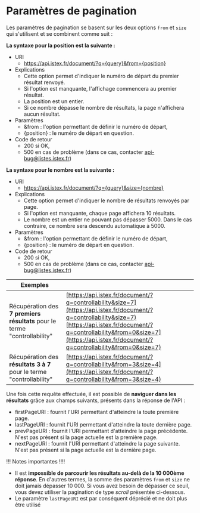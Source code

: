 # Paramètres de pagination

Les paramètres de pagination se basent sur les deux options `from` et `size` qui s'utilisent et se combinent comme suit :

**La syntaxe  pour la position est la suivante :**	

- URI
    - https://api.istex.fr/document/?q={query}&from={position}
- Explications	
    - Cette option permet d'indiquer le numéro de départ du premier résultat renvoyé.
    - Si l'option est manquante, l'affichage commencera au premier résultat.
    - La position est un entier.
    - Si ce nombre dépasse le nombre de résultats, la page n'affichera aucun résultat.
- Paramètres
    - &from : l'option permettant de définir le numéro de départ,
    - {position} : le numéro de départ en question.
- Code de retour
    - 200 si OK, 
    - 500 en cas de problème (dans ce cas, contacter [api-bug@listes.istex.fr](mailto:api-bug@listes.istex.fr))


**La syntaxe pour le nombre est la suivante :**	

- URI
    - https://api.istex.fr/document/?q={query}&size={nombre}
- Explications
  - Cette option permet d'indiquer le nombre de résultats renvoyés par page.
  - Si l'option est manquante, chaque page affichera 10 résultats.
  - Le nombre est un entier ne pouvant pas dépasser 5000.
Dans le cas contraire, ce nombre sera descendu automatique à 5000. 
- Paramètres
  - &from : l'option permettant de définir le numéro de départ,
  - {position} : le numéro de départ en question.
- Code de retour
    - 200 si OK, 
    - 500 en cas de problème (dans ce cas, contacter [api-bug@listes.istex.fr](mailto:api-bug@listes.istex.fr))


| Exemples |  |
| --- | --- |
| Récupération des **7 premiers résultats** pour le terme "controllability" | [https://api.istex.fr/document/?q=controllability&size=7](https://api.istex.fr/document/?q=controllability&size=7) [https://api.istex.fr/document/?q=controllability&from=0&size=7](https://api.istex.fr/document/?q=controllability&from=0&size=7) |
| Récupération des **résultats 3 à 7** pour le terme "controllability" | [https://api.istex.fr/document/?q=controllability&from=3&size=4](https://api.istex.fr/document/?q=controllability&from=3&size=4) |

Une fois cette requête effectuée, il est possible de **naviguer dans les résultats** grâce aux champs suivants, présents dans la réponse de l'API :

* firstPageURI : fournit l'URI permettant d'atteindre la toute première page.
* lastPageURI : fournit l'URI permettant d'atteindre la toute dernière page.
* prevPageURI : fournit l'URI permettant d'atteindre la page précédente. N'est pas présent si la page actuelle est la première page.
* nextPageURI : fournit l'URI permettant d'atteindre la page suivante. N'est pas présent si la page actuelle est la dernière page.

!!! Notes importantes !!!!

* Il est **impossible de parcourir les résultats au-delà de la 10 000ème réponse**. En d'autres termes, la somme des paramètres `from` et `size` ne doit jamais dépasser 10 000. Si vous avez besoin de dépasser ce seuil, vous devez utiliser la pagination de type _scroll_ présentée ci-dessous.
* Le paramètre `lastPageURI` est par conséquent déprécié et ne doit plus être utilisé


